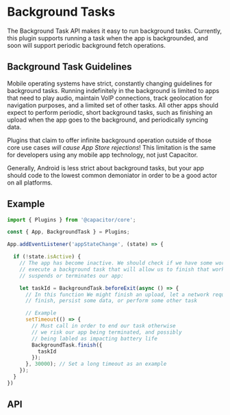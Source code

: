 # Background Tasks

The Background Task API makes it easy to run background tasks. Currently, this plugin
supports running a task when the app is backgrounded, and soon will support periodic background
fetch operations.

<plugin-api index="true" name="background-task"></plugin-api>

## Background Task Guidelines

Mobile operating systems have strict, constantly changing guidelines for background tasks. Running
indefinitely in the background is limited to apps that need to play audio, maintain VoIP connections,
track geolocation for navigation purposes, and a limited set of other tasks. All other apps should
expect to perform periodic, short background tasks, such as finishing an upload when the app goes to the
background, and periodically syncing data.

Plugins that claim to offer infinite background operation outside of those core use cases _will cause App Store rejections_! This limitation is the same for developers using any mobile app technology, not just Capacitor.

Generally, Android is less strict about background tasks, but your app should code to the lowest common demoniator
in order to be a good actor on all platforms.

## Example

```typescript
import { Plugins } from '@capacitor/core';

const { App, BackgroundTask } = Plugins;

App.addEventListener('appStateChange', (state) => {

  if (!state.isActive) {
    // The app has become inactive. We should check if we have some work left to do, and, if so,
    // execute a background task that will allow us to finish that work before the OS
    // suspends or terminates our app:

    let taskId = BackgroundTask.beforeExit(async () => {
      // In this function We might finish an upload, let a network request
      // finish, persist some data, or perform some other task

      // Example
      setTimeout(() => {
        // Must call in order to end our task otherwise
        // we risk our app being terminated, and possibly
        // being labled as impacting battery life
        BackgroundTask.finish({
          taskId
        });
      }, 30000); // Set a long timeout as an example
    });
  }
})
```

## API

<plugin-api name="background-task"></plugin-api>